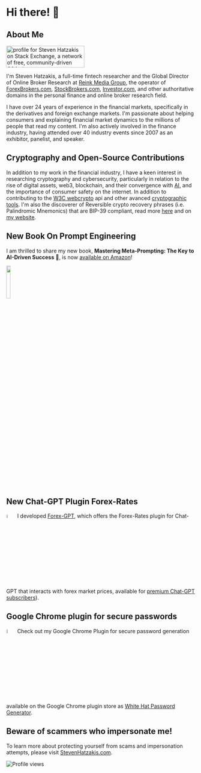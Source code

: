 # Hi there! 👋

## About Me
<a href="https://stackexchange.com/users/14307327/steven-hatzakis"><img src="https://stackexchange.com/users/flair/14307327.png" width="208" height="58" alt="profile for Steven Hatzakis on Stack Exchange, a network of free, community-driven Q&amp;A sites" title="profile for Steven Hatzakis on Stack Exchange, a network of free, community-driven Q&amp;A sites" /></a>

I'm Steven Hatzakis, a full-time fintech researcher and the Global Director of Online Broker Research at [Reink Media Group](https://www.reinkmedia.com/), the operator of [ForexBrokers.com](https://www.forexbrokers.com/), [StockBrokers.com](https://www.stockbrokers.com/), [Investor.com](https://www.investor.com/), and other authoritative domains in the personal finance and online broker research field. 

I have over 24 years of experience in the financial markets, specifically in the derivatives and foreign exchange markets. I'm passionate about helping consumers and explaining financial market dynamics to the millions of people that read my content. I'm also actively involved in the finance industry, having attended over 40 industry events since 2007 as an exhibitor, panelist, and speaker.

## Cryptography and Open-Source Contributions
In addition to my work in the financial industry, I have a keen interest in researching cryptography and cybersecurity, particularly in relation to the rise of digital assets, web3, blockchain, and their convergence with [AI](https://www.cloudskillsboost.google/public_profiles/7be5a16b-00ff-4e4f-9ff4-32334addebbd), and the importance of consumer safety on the internet. In addition to contributing to the [W3C webcrypto](https://github.com/w3c/webcrypto) api and other avanced [cryptographic tools](https://github.com/iancoleman/bip39). I'm also the discoverer of Reversible crypto recovery phrases (i.e. Palindromic Mnemonics) that are BIP-39 compliant, read more [here](https://github.com/hatgit/BIP39-Mnemonic-Tools) and on [my website](https://www.stevenhatzakis.com/crypto/).

## New Book On Prompt Engineering
I am thrilled to share my new book, **Mastering Meta-Prompting: The Key to AI-Driven Success** 🚀, is now [available on Amazon](https://www.amazon.com/dp/B0C6PRFNL5)!

<img src="https://github.com/hatgit/hatgit/assets/5213035/ce15c67c-7a98-475b-b8b6-d230190b4388" width="15%" height="auto">

## New Chat-GPT Plugin Forex-Rates
<img src="https://github.com/hatgit/forex-gpt/assets/5213035/c461f57b-d977-4c95-bc9f-de6abac01501" width="5%" height="auto"> I developed [Forex-GPT](https://forex-gpt.ai/), which offers the Forex-Rates plugin for Chat-GPT that interacts with forex market prices, available for [premium Chat-GPT subscribers](https://openai.com/blog/chatgpt-plus)).

## Google Chrome plugin for secure passwords
<img src="https://github.com/hatgit/hatgit/assets/5213035/95963042-8093-41a5-9717-d42bab097508" width="5%" height="auto"> Check out my Google Chrome Plugin for secure password generation available on the Google Chrome plugin store as [White Hat Password Generator](https://chrome.google.com/webstore/detail/white-hat-password-genera/pbofgfidfngmafemlgkjmllolchjnmgk/).


## Beware of scammers who impersonate me!
To learn more about protecting yourself from scams and impersonation attempts, please visit [StevenHatzakis.com](https://www.stevenhatzakis.com/scams-impersonation).

![Profile views](https://komarev.com/ghpvc/?username=hatgit)
